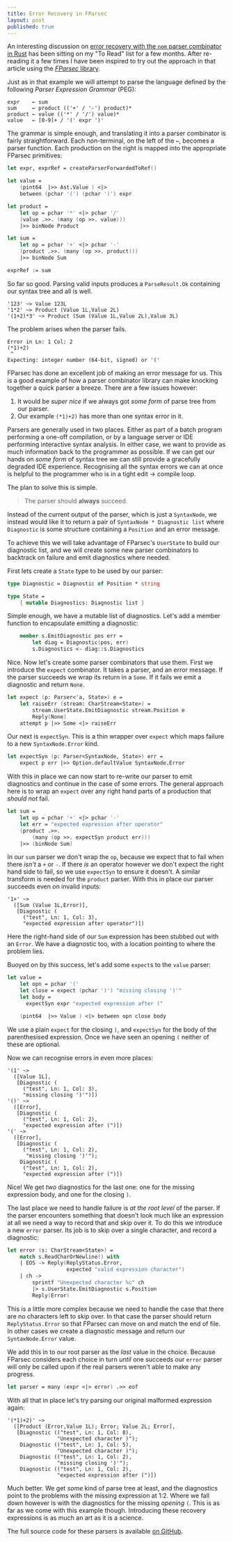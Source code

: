```yaml
---
title: Error Recovery in FParsec
layout: post
published: true
---
```


An interesting discussion on [error recovery with the `nom` parser combinator in Rust](https://www.eyalkalderon.com/nom-error-recovery/) has been sitting on my "To Read" list for a few months. After re-reading it a few times I have been inspired to try out the approach in that article using the [_FParsec_ library][fparsec].

Just as in that example we will attempt to parse the language defined by the following _Parser Expression Grammar_ (PEG):

```peg
expr    ← sum
sum     ← product (('+' / '-') product)*
product ← value (('*' / '/') value)*
value   ← [0-9]+ / '(' expr ')'
```

The grammar is simple enough, and translating it into a parser combinator is fairly straightforward. Each non-terminal, on the left of the `←`, becomes a parser function. Each production on the right is mapped into the appropriate FParsec primitives:

```fsharp
let expr, exprRef = createParserForwardedToRef()

let value =
    (pint64  |>> Ast.Value ) <|>
    between (pchar '(') (pchar ')') expr

let product =
    let op = pchar '*' <|> pchar '/'
    (value .>>. (many (op >>. value)))
    |>> binNode Product

let sum =
    let op = pchar '+' <|> pchar '-'
    (product .>>. (many (op >>. product)))
    |>> binNode Sum

exprRef := sum
```

So far so good. Parsing valid inputs produces a `ParseResult.Ok` containing our syntax tree and all is well.

```
'123' ~> Value 123L
'1*2' ~> Product (Value 1L,Value 2L)
'(1+2)*3' ~> Product (Sum (Value 1L,Value 2L),Value 3L)
```

The problem arises when the parser fails.

```
Error in Ln: 1 Col: 2
(*1)+2)
 ^
Expecting: integer number (64-bit, signed) or '('
```

FParsec has done an excellent job of making an error message for us. This is a good example of how a parser combinator library can make knocking together a quick parser a breeze. There are a few issues however:

 1. It would be _super nice_ if we always got _some form_ of parse tree from our parser.
 2. Our example `(*1)+2)` has more than one syntax error in it.

 Parsers are generally used in two places. Either as part of a batch program performing a one-off compilation, or by a language server or IDE performing interactive syntax analysis. In either case, we want to provide as much information back to the programmer as possible. If we can get our hands on _some form_ of syntax tree we can still provide a gracefully degraded IDE experience. Recognising all the syntax errors we can at once is helpful to the programmer who is in a tight edit -> compile loop.
 
 The plan to solve this is simple.
 
 > The parser should __always__ succeed.

Instead of the current output of the parser, which is just a `SyntaxNode`, we instead would like it to return a pair of `SyntaxNode * Diagnostic list` where `Diagnostic` is some structure containing a `Position` and an error message.

To achieve this we will take advantage of FParsec's `UserState` to build our diagnostic list, and we will create some new parser combinators to backtrack on failure and emit diagnostics where needed.

First lets create a `State` type to be used by our parser:

```fsharp
type Diagnostic = Diagnostic of Position * string

type State =
    { mutable Diagnostics: Diagnostic list }
```

Simple enough, we have a mutable list of diagnostics. Let's add a member function to encapsulate emitting a diagnostic:

```fsharp
    member s.EmitDiagnostic pos err =
        let diag = Diagnostic(pos, err)
        s.Diagnostics <- diag::s.Diagnostics
```

Nice. Now let's create some parser combinators that use them. First we introduce the `expect` combinator. It takes a parser, and an error message. If the parser succeeds we wrap its return in a `Some`. If it fails we emit a diagnostic and return `None`.

```fsharp
let expect (p: Parser<'a, State>) e =
    let raiseErr (stream: CharStream<State>) =
        stream.UserState.EmitDiagnostic stream.Position e
        Reply(None)
    attempt p |>> Some <|> raiseErr
```

Our next is `expectSyn`. This is a thin wrapper over `expect` which maps failure to a new `SyntaxNode.Error` kind.

```fsharp
let expectSyn (p: Parser<SyntaxNode, State>) err =
    expect p err |>> Option.defaultValue SyntaxNode.Error
```

With this in place we can now start to re-write our parser to emit diagnostics and continue in the case of some errors. The general approach here is to wrap an `expect` over any right hand parts of a production that _should not_ fail.

```fsharp
let sum =
    let op = pchar '+' <|> pchar '-'
    let err = "expected expression after operator"
    (product .>>.
        (many (op >>. expectSyn product err)))
    |>> (binNode Sum)
``` 

In our `sum` parser we don't wrap the `op`, because we expect that to fail when there _isn't_ a `+` or `-`. If there _is_ an operator however we don't expect the right hand side to fail, so we use `expectSyn` to ensure it doesn't. A similar transform is needed for the `product` parser. With this in place our parser succeeds even on invalid inputs:

```
'1+' ~>
  ([Sum (Value 1L,Error)],
   [Diagnostic (
     ("test", Ln: 1, Col: 3),
     "expected expression after operator")])
```

Here the right-hand side of our `Sum` expression has been stubbed out with an `Error`. We have a diagnostic too, with a location pointing to where the problem lies.

Buoyed on by this success, let's add some `expect`s to the `value` parser:

```fsharp
let value =
    let opn = pchar '('
    let close = expect (pchar ')') "missing closing ')'"
    let body =
      expectSyn expr "expected expression after ("

    (pint64  |>> Value ) <|> between opn close body
```

We use a plain `expect` for the closing `)`, and `expectSyn` for the body of the parenthesised expression. Once we have seen an opening `(` neither of these are optional.

Now we can recognise errors in even more places:

```
'(1' ~>
  ([Value 1L],
   [Diagnostic (
     ("test", Ln: 1, Col: 3),
     "missing closing ')'")])
'()' ~>
  ([Error],
   [Diagnostic (
     ("test", Ln: 1, Col: 2),
     "expected expression after (")])
'(' ~>
  ([Error],
   [Diagnostic (
     ("test", Ln: 1, Col: 2),
      "missing closing ')'");
    Diagnostic (
     ("test", Ln: 1, Col: 2),
     "expected expression after (")])
```

Nice! We get _two_ diagnostics for the last one: one for the missing expression body, and one for the closing `)`.

The last place we need to handle failure is _at the root level_ of the parser. If the parser encounters something that doesn't look much like an expression at all we need a way to record that and skip over it. To do this we introduce a new `error` parser. Its job is to skip over a single character, and record a diagnostic:

```fsharp
let error (s: CharStream<State>) =
    match s.ReadCharOrNewline() with
    | EOS -> Reply(ReplyStatus.Error,
                   expected "valid expression character")
    | ch ->
        sprintf "Unexpected character %c" ch
        |> s.UserState.EmitDiagnostic s.Position
        Reply(Error)
```

This is a little more complex because we need to handle the case that there are no characters left to skip over. In that case the parser should return `ReplyStatus.Error` so that FParsec can move on and match the end of file. In other cases we create a diagnostic message and return our `SyntaxNode.Error` value.

We add this in to our root parser as the _last_ value in the choice. Because FParsec considers each choice in turn _until_ one succeeds our `error` parser will only be called upon if the real parsers weren't able to make any progress.

```fsharp
let parser = many (expr <|> error) .>> eof
```

With all that in place let's try parsing our original malformed expression again:

```
'(*1)+2)' ~>
  ([Product (Error,Value 1L); Error; Value 2L; Error],
   [Diagnostic (("test", Ln: 1, Col: 8),
                "Unexpected character )");
    Diagnostic (("test", Ln: 1, Col: 5),
                "Unexpected character )");
    Diagnostic (("test", Ln: 1, Col: 2),
                "missing closing ')'");
    Diagnostic (("test", Ln: 1, Col: 2),
                "expected expression after (")])
```

Much better. We get _some_ kind of parse tree at least, and the diagnostics point to the problems with the missing expression at 1:2. Where we fall down however is with the diagnostics for the missing _opening_ `(`. This is as far as we come with this example though. Introducing these recovery expressions is as much an art as it is a science.

The full source code for these parsers is available [on GitHub](https://github.com/iwillspeak/flop/tree/c5ac549363bf93897fa572caab9eff37037ee7e8).


 [fparsec]: http://www.quanttec.com/fparsec